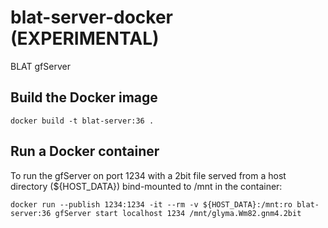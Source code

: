 # blat-server-docker (EXPERIMENTAL)

BLAT gfServer

## Build the Docker image

```
docker build -t blat-server:36 .
```

## Run a Docker container

To run the gfServer on port 1234 with a 2bit file served from a host directory (${HOST_DATA}) bind-mounted to /mnt in the container:

```
docker run --publish 1234:1234 -it --rm -v ${HOST_DATA}:/mnt:ro blat-server:36 gfServer start localhost 1234 /mnt/glyma.Wm82.gnm4.2bit
```
